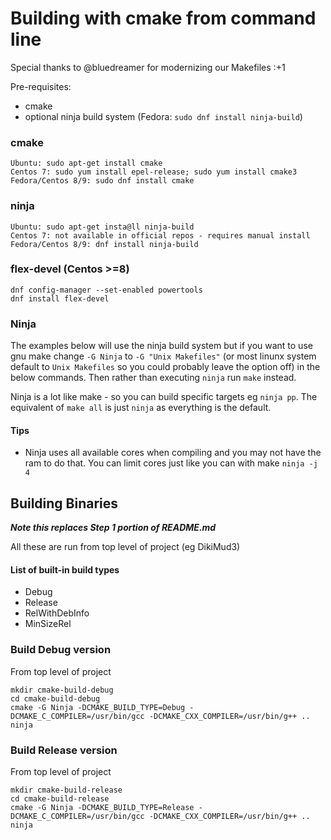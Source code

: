 # Building with cmake from command line

Special thanks to @bluedreamer for modernizing our Makefiles :+1

Pre-requisites:
   * cmake
   * optional ninja build system (Fedora: `sudo dnf install ninja-build`)

### cmake
    Ubuntu: sudo apt-get install cmake
    Centos 7: sudo yum install epel-release; sudo yum install cmake3
    Fedora/Centos 8/9: sudo dnf install cmake

### ninja
    Ubuntu: sudo apt-get insta@ll ninja-build
    Centos 7: not available in official repos - requires manual install
    Fedora/Centos 8/9: dnf install ninja-build

### flex-devel (Centos >=8)
    dnf config-manager --set-enabled powertools
    dnf install flex-devel

### Ninja

The examples below will use the ninja build system but if you want to use gnu make change `-G Ninja` to `-G "Unix Makefiles"` (or most linunx system default to `Unix Makefiles` so you could probably leave the option off) in the below commands. Then rather than executing `ninja` run `make` instead.

Ninja is a lot like make - so you can build specific targets eg `ninja pp`. The equivalent of `make all` is just `ninja` as everything is the default.

#### Tips

* Ninja uses all available cores when compiling and you may not have the ram to do that. You can limit cores just like you can with make `ninja -j 4`

## Building Binaries
***Note this replaces Step 1 portion of README.md***

All these are run from top level of project (eg DikiMud3) 

#### List of built-in build types
* Debug
* Release
* RelWithDebInfo
* MinSizeRel

### Build Debug version
From top level of project

    mkdir cmake-build-debug
    cd cmake-build-debug
    cmake -G Ninja -DCMAKE_BUILD_TYPE=Debug -DCMAKE_C_COMPILER=/usr/bin/gcc -DCMAKE_CXX_COMPILER=/usr/bin/g++ ..
    ninja

### Build Release version
From top level of project

    mkdir cmake-build-release
    cd cmake-build-release
    cmake -G Ninja -DCMAKE_BUILD_TYPE=Release -DCMAKE_C_COMPILER=/usr/bin/gcc -DCMAKE_CXX_COMPILER=/usr/bin/g++ ..
    ninja
